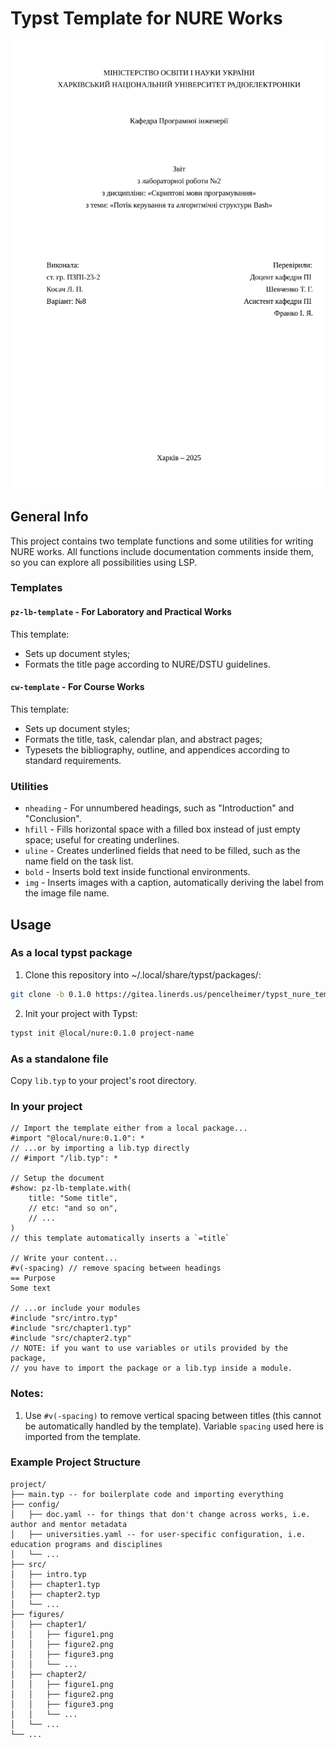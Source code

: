 # Typst Template for NURE Works
![pz-lb title page](assets/pz-lb_title_page.png)

## General Info

This project contains two template functions and some utilities for writing NURE works. All functions include documentation comments inside them, so you can explore all possibilities using LSP.

### Templates

#### `pz-lb-template` - For Laboratory and Practical Works
This template:
- Sets up document styles;
- Formats the title page according to NURE/DSTU guidelines.

#### `cw-template` - For Course Works
This template:
- Sets up document styles;
- Formats the title, task, calendar plan, and abstract pages;
- Typesets the bibliography, outline, and appendices according to standard requirements.

### Utilities
- `nheading` - For unnumbered headings, such as "Introduction" and "Conclusion".
- `hfill` - Fills horizontal space with a filled box instead of just empty space; useful for creating underlines.
- `uline` - Creates underlined fields that need to be filled, such as the name field on the task list.
- `bold` - Inserts bold text inside functional environments.
- `img` - Inserts images with a caption, automatically deriving the label from the image file name.

## Usage

### As a local typst package
1. Clone this repository into ~/.local/share/typst/packages/:
```bash
git clone -b 0.1.0 https://gitea.linerds.us/pencelheimer/typst_nure_template.git ~/.local/share/typst/packages/local/nure/0.1.0
```
2. Init your project with Typst:
```bash
typst init @local/nure:0.1.0 project-name
```

### As a standalone file
Copy `lib.typ` to your project's root directory.

### In your project
```typst
// Import the template either from a local package...
#import "@local/nure:0.1.0": *
// ...or by importing a lib.typ directly
// #import "/lib.typ": *

// Setup the document
#show: pz-lb-template.with(
    title: "Some title",
    // etc: "and so on",
    // ...
)
// this template automatically inserts a `=title`

// Write your content...
#v(-spacing) // remove spacing between headings
== Purpose
Some text

// ...or include your modules
#include "src/intro.typ"
#include "src/chapter1.typ"
#include "src/chapter2.typ"
// NOTE: if you want to use variables or utils provided by the package,
// you have to import the package or a lib.typ inside a module.
```

### Notes:
1. Use `#v(-spacing)` to remove vertical spacing between titles (this cannot be automatically handled by the template). Variable `spacing` used here is imported from the template.

### Example Project Structure
```
project/
├── main.typ -- for boilerplate code and importing everything 
├── config/
│   ├── doc.yaml -- for things that don't change across works, i.e. author and mentor metadata
│   ├── universities.yaml -- for user-specific configuration, i.e. education programs and disciplines
│   └── ...
├── src/
│   ├── intro.typ
│   ├── chapter1.typ
│   ├── chapter2.typ
│   └── ...
├── figures/
│   ├── chapter1/
│   │   ├── figure1.png
│   │   ├── figure2.png
│   │   ├── figure3.png
│   │   └── ...
│   ├── chapter2/
│   │   ├── figure1.png
│   │   ├── figure2.png
│   │   ├── figure3.png
│   │   └── ...
│   └── ...
└── ...
```
